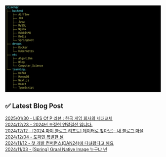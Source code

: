 ![image](./image/231205.png)

## ✅ Latest Blog Post

[2025/01/30 - LIES Of P 리뷰 : 한국 게임 회사의 세대교체](https://blog.naver.com/ds4ouj/223742206299?fromRss=true&trackingCode=rss) <br/>
[2024/12/23 - 2024년 조정현 연말결산 입니다.](https://blog.naver.com/ds4ouj/223703251320?fromRss=true&trackingCode=rss) <br/>
[2024/12/12 - [2024 마이 블로그 리포트] 데이터로 찾아보는 내 블로그 마을](https://blog.naver.com/ds4ouj/223690827282?fromRss=true&trackingCode=rss) <br/>
[2024/12/04 - 도파민 폭발한 날](https://blog.naver.com/ds4ouj/223682674598?fromRss=true&trackingCode=rss) <br/>
[2024/11/12 - 첫 개발 컨퍼런스(DAN24)에 다녀왔다고 해요](https://blog.naver.com/ds4ouj/223657780536?fromRss=true&trackingCode=rss) <br/>
[2024/11/03 - [Spring] Graal Native Image 누구냐 넌](https://blog.naver.com/ds4ouj/223645237809?fromRss=true&trackingCode=rss) <br/>
